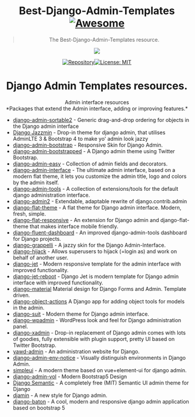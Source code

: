 
<!-- badges -->
<div align="center">

# Best-Django-Admin-Templates [![Awesome](https://awesome.re/badge.svg)](https://awesome.re)
> The Best-Django-Admin-Templates resource.

<img src="https://www.cloudsigma.com/wp-content/uploads/How-To-Enable-and-Connect-the-Django-Admin-Interface-1163x607.jpg" align="absmiddle"/> 

[![Repository](https://img.shields.io/badge/GitHub-URL-orange.svg)](https://github.com/iamfoysal/Best-Django-Admin-Templates)[![License: MIT](https://img.shields.io/badge/License-MIT-yellow.svg)](https://github.com/iamfoysal/Best-Django-Admin-Templates/blob/main/LICENSE)
  
</div>


<div align="center">
<h1> Django Admin Templates resources.</h1>
</div>

<div align="center">
 Admin interface resources
  <br>
 *Packages that extend the Admin interface, adding or improving features.*
  <br>
</div>


* [django-admin-sortable2](https://github.com/jrief/django-admin-sortable2) - Generic drag-and-drop ordering for objects in the Django admin interface
* [Django Jazzmin](https://github.com/farridav/django-jazzmin) - Drop-in theme for django admin, that utilises AdminLTE 3 & Bootstrap 4 to make yo' admin look jazzy
* [django-admin-bootstrap](https://github.com/douglasmiranda/django-admin-bootstrap) - Responsive Skin for Django Admin.
* [django-admin-bootstrapped](https://github.com/django-admin-bootstrapped/django-admin-bootstrapped/) - A Django admin theme using Twitter Bootstrap.
* [django-admin-easy](https://github.com/ebertti/django-admin-easy) - Collection of admin fields and decorators.
* [django-admin-interface](https://github.com/fabiocaccamo/django-admin-interface) - The ultimate admin interface, based on a modern flat theme, it lets you customize the admin title, logo and colors by the admin itself.
* [django-admin-tools](https://github.com/django-admin-tools/django-admin-tools) - A collection of extensions/tools for the default django administration interface.
* [django-admin2](https://github.com/jazzband/django-admin2/) - Extendable, adaptable rewrite of django.contrib.admin
* [django-flat-theme](https://github.com/elky/django-flat-theme) - A flat theme for Django admin interface. Modern, fresh, simple.
* [django-flat-responsive](https://github.com/elky/django-flat-responsive) - An extension for Django admin and django-flat-theme that makes interface mobile friendly.
* [django-fluent-dashboard](https://github.com/django-fluent/django-fluent-dashboard) - An improved django-admin-tools dashboard for Django projects.
* [django-grappelli](https://github.com/sehmaschine/django-grappelli/) - A jazzy skin for the Django Admin-Interface.
* [django-hijack](https://github.com/arteria/django-hijack/) - Allows superusers to hijack (=login as) and work on behalf of another user.
* [django-jet](https://github.com/geex-arts/django-jet) - Modern responsive template for the admin interface with improved functionality.
* [django-jet-reboot](https://github.com/b1go/django-jet-reboot) - Django Jet is modern template for Django admin interface with improved functionality.
* [django-material](https://github.com/viewflow/django-material) Material design for Django Forms and Admin. Template driven.
* [django-object-actions](https://github.com/crccheck/django-object-actions) A Django app for adding object tools for models in the admin.
* [django-suit](https://github.com/darklow/django-suit/) - Modern theme for Django admin interface.
* [django-wpadmin](https://github.com/barszczmm/django-wpadmin/) - WordPress look and feel for Django administration panel.
* [django-xadmin](https://github.com/sshwsfc/xadmin/) - Drop-in replacement of Django admin comes with lots of goodies, fully extensible with plugin support, pretty UI based on Twitter Bootstrap.
* [yawd-admin](https://github.com/yawd/yawd-admin/) - An administration website for Django.
* [django-admin-env-notice](https://github.com/dizballanze/django-admin-env-notice) - Visually distinguish environments in Django Admin.
* [simpleui](https://github.com/newpanjing/simpleui) - A modern theme based on vue+element-ui for django admin.
* [django-admin-vol](https://github.com/app-generator/django-admin-volt) - Modern Bootstrap5 Design
* [Django Semantic](https://github.com/globophobe/django-semantic-admin) - A completely free (MIT) Semantic UI admin theme for Django
* [djamin](https://github.com/hersonls/djamin/) - A new style for Django admin.
* [django-baton](https://github.com/otto-torino/django-baton) - A cool, modern and responsive django admin application based on bootstrap 5


